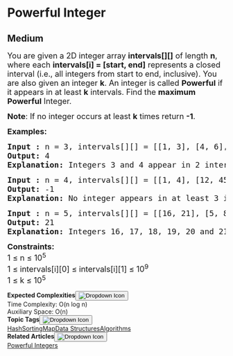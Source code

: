 # Powerful Integer
## Medium
<div class="problems_problem_content__Xm_eO"><p><span style="font-size: 18px;">You are given a 2D integer array <strong>intervals[][]</strong> of length <strong>n</strong>, where each <strong>intervals[i] = [start, end]</strong> represents a closed interval (i.e., all integers from start to end, inclusive). You are also given an integer <strong>k</strong>. An integer is called <strong>Powerful</strong> if it appears in at least <strong>k</strong> intervals. Find the <strong>maximum Powerful</strong> Integer.</span></p>
<p><span style="font-size: 18px;"><strong>Note</strong>: If no integer occurs at least <strong>k</strong> times return <strong>-1</strong>.</span></p>
<p><span style="font-size: 18px;"><strong>Examples:</strong></span></p>
<pre><span style="font-size: 18px;"><strong>Input : </strong>n = 3, intervals[][] = [[1, 3], [4, 6], [3, 4]], k = 2
<strong>Output: </strong>4
<strong>Explanation: </strong></span><span style="font-size: 18px;">Integers 3 and 4 appear in 2 intervals. The maximum is 4.</span></pre>
<pre><span style="font-size: 18px;"><strong>Input : </strong>n = 4, intervals[][] = [[1, 4], [12, 45], [3, 8], [10, 12]], k = 3
<strong>Output: </strong>-1
<strong>Explanation: </strong>No integer appears in at least 3 intervals.</span>
</pre>
<pre><span style="font-size: 18px;"><strong>Input : </strong>n = 5, intervals[][] = [[16, 21], [5, 8], [12, 17], [17, 29], [9, 24]], k = 3
<strong>Output: </strong>21
<strong>Explanation: </strong>Integers 16, 17, 18, 19, 20 and 21 appear in at least 3 intervals. The maximum is 21.</span></pre>
<p><span style="font-size: 18px;"><strong>Constraints:</strong><br>1 ≤ n ≤ 10<sup>5</sup><br>1 ≤ intervals[i][0] ≤ intervals[i][1] ≤ 10<sup>9</sup><br>1 ≤ k ≤ 10<sup>5</sup></span></p></div>

<div class="accordion ui problems_accordion_tags_container__zk2Um"><div class="problems_accordion_tags__JJ2DX problems_active_tags__3RExF"><div class="active title problems_active_tag_title__cgl9e"><div class="problems_tag_container__kWANg"><strong>Expected Complexities</strong><button class="ui mini circular button problems_tag_dropdown__x6C2I problems_rotate__oQqED"><img src="https://media.geeksforgeeks.org/img-practice/prod/courses/3454/Web/Content/Vector_1743491619.png" alt="Dropdown Icon"></button></div></div><div class="content active animated_content open"><div class="problems_expected_complexities_text__h_eyi"><div class="problems_normal_text__QiKrb">Time Complexity: O(n log n)</div><div class="problems_normal_text__QiKrb">Auxiliary Space: O(n)</div></div></div><div class="ui divider g-mt-3"></div></div><div class="problems_accordion_tags__JJ2DX problems_active_tags__3RExF"><div class="active title problems_active_tag_title__cgl9e"><div class="problems_tag_container__kWANg"><strong>Topic Tags</strong><button class="ui mini circular button problems_tag_dropdown__x6C2I problems_rotate__oQqED"><img src="https://media.geeksforgeeks.org/img-practice/prod/courses/3454/Web/Content/Vector_1743491619.png" alt="Dropdown Icon"></button></div></div><div class="content active animated_content open"><div class="ui labels"><a href="/explore?category[]=Hash" target="_blank" class="ui label problems_tag_label__A4Ism">Hash</a><a href="/explore?category[]=Sorting" target="_blank" class="ui label problems_tag_label__A4Ism">Sorting</a><a href="/explore?category[]=Map" target="_blank" class="ui label problems_tag_label__A4Ism">Map</a><a href="/explore?category[]=Data Structures" target="_blank" class="ui label problems_tag_label__A4Ism">Data Structures</a><a href="/explore?category[]=Algorithms" target="_blank" class="ui label problems_tag_label__A4Ism">Algorithms</a></div></div></div><div class="problems_accordion_tags__JJ2DX "><div class="title problems_active_tag_title__cgl9e"><div class="problems_tag_container__kWANg"><strong>Related Articles</strong><button class="ui mini circular button problems_tag_dropdown__x6C2I "><img src="https://media.geeksforgeeks.org/img-practice/prod/courses/3454/Web/Content/Vector_1743491619.png" alt="Dropdown Icon"></button></div></div><div class="content animated_content closed"><div class="ui labels"><a href="https://www.geeksforgeeks.org/powerful-integers/" target="_blank" class="ui label problems_tag_label__A4Ism">Powerful Integers</a></div></div></div></div>